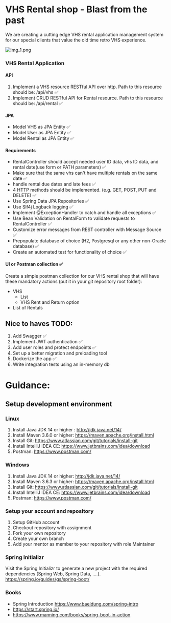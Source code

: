 # VHS Rental shop - Blast from the past

We are creating a cutting edge VHS rental application management system for our special clients that value the old time retro VHS experience. 

![img_1.png](backtothepast.png)

### VHS Rental Application

#### API
1. Implement a VHS resource RESTful API over http. 
Path to this resource should be: /api/vhs ✅
2. Implement CRUD RESTful API for Rental resource. 
Path to this resource should be: /api/rental ✅
#### JPA
- Model VHS as JPA Entity ✅
- Model User as JPA Entity ✅
- Model Rental as JPA Entity ✅
#### Requirements
- RentalController should accept needed user ID data, vhs ID data, and rental date(use form or PATH parameters) ✅ 
- Make sure that the same vhs can't have multiple rentals on the same date ✅
- handle rental due dates and late fees ✅
- 4 HTTP methods should be implemented. (e.g. GET, POST, PUT and DELETE) ✅
- Use Spring Data JPA Repositories ✅
- Use Slf4j Logback logging ✅
- Implement @ExceptionHandler to catch and handle all exceptions ✅ 
- Use Bean Validation on RentalForm to validate requests to RentalController ✅
- Customize error messages from REST controller with Message Source ✅
- Prepopulate database of choice (H2, Postgresql or any other non-Oracle database) ✅
- Create an automated test for functionality of choice ✅


#### UI or Postman collection ✅
Create a simple postman collection for our VHS rental shop that will have these mandatory actions (put it in your git repository root folder):
- VHS
  - List
  - VHS Rent and Return option
- List of Rentals

## Nice to haves TODO:
1. Add Swagger ✅
2. Implement JWT authentication ✅
3. Add user roles and protect endpoints ✅
4. Set up a better migration and preloading tool
5. Dockerize the app ✅
6. Write integration tests using an in-memory db

# Guidance:


## Setup development environment
### Linux

1. Install Java JDK 14 or higher : http://jdk.java.net/14/
2. Install Maven 3.6.0 or higher: https://maven.apache.org/install.html
3. Install Git: https://www.atlassian.com/git/tutorials/install-git
4. Install IntelliJ IDEA CE: https://www.jetbrains.com/idea/download
5. Postman: https://www.postman.com/


### Windows

1. Install Java JDK 14 or higher: http://jdk.java.net/14/
2. Install Maven 3.6.3 or higher: https://maven.apache.org/install.html
3. Install Git: https://www.atlassian.com/git/tutorials/install-git
4. Install IntelliJ IDEA CE: https://www.jetbrains.com/idea/download
5. Postman: https://www.postman.com/


### Setup your account and repository
1. Setup GitHub account
2. Checkout repository with assignment
3. Fork your own repository
4. Create your own branch
5. Add your mentor as member to your repository with role Maintainer

### Spring Initializr

Visit the Spring Initializr to generate a new project with the required dependencies (Spring Web, Spring Data, ....).
https://spring.io/guides/gs/spring-boot/

### Books
- Spring Introduction https://www.baeldung.com/spring-intro
- https://start.spring.io/
- https://www.manning.com/books/spring-boot-in-action

